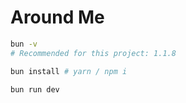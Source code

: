 # Around Me

```sh
bun -v
# Recommended for this project: 1.1.8

bun install # yarn / npm i

bun run dev
```
